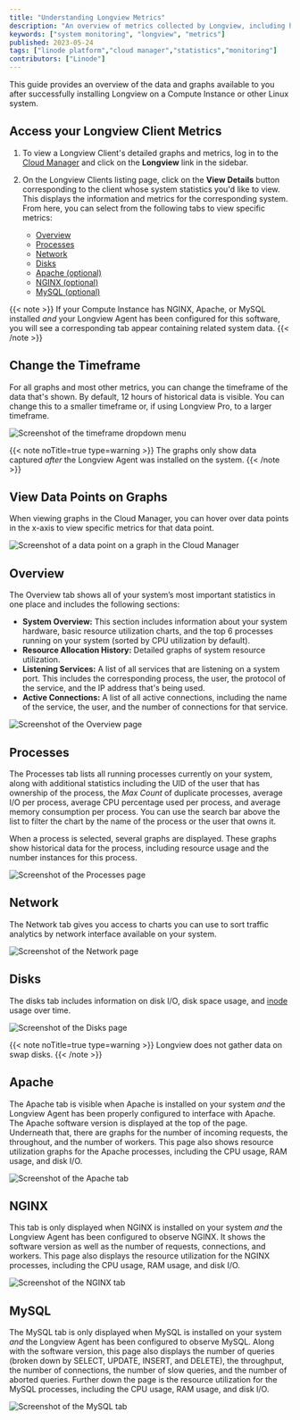```yaml
---
title: "Understanding Longview Metrics"
description: "An overview of metrics collected by Longview, including how to view the metrics and understand the data."
keywords: ["system monitoring", "longview", "metrics"]
published: 2023-05-24
tags: ["linode platform","cloud manager","statistics","monitoring"]
contributors: ["Linode"]
---
```


This guide provides an overview of the data and graphs available to you after successfully installing Longview on a Compute Instance or other Linux system.

## Access your Longview Client Metrics

1. To view a Longview Client's detailed graphs and metrics, log in to the [Cloud Manager](https://cloud.linode.com/) and click on the **Longview** link in the sidebar.

1. On the Longview Clients listing page, click on the **View Details** button corresponding to the client whose system statistics you'd like to view. This displays the information and metrics for the corresponding system. From here, you can select from the following tabs to view specific metrics:

    - [Overview](#overview)
    - [Processes](#processes)
    - [Network](#network)
    - [Disks](#disks)
    - [Apache (optional)](#apache)
    - [NGINX (optional)](#nginx)
    - [MySQL (optional)](#mysql)

{{< note >}}
If your Compute Instance has NGINX, Apache, or MySQL installed *and* your Longview Agent has been configured for this software, you will see a corresponding tab appear containing related system data.
{{< /note >}}

## Change the Timeframe

For all graphs and most other metrics, you can change the timeframe of the data that's shown. By default, 12 hours of historical data is visible. You can change this to a smaller timeframe or, if using Longview Pro, to a larger timeframe.

![Screenshot of the timeframe dropdown menu](longview-metrics-timeframe.png)

{{< note noTitle=true type=warning >}}
The graphs only show data captured *after* the Longview Agent was installed on the system.
{{< /note >}}

## View Data Points on Graphs

When viewing graphs in the Cloud Manager, you can hover over data points in the x-axis to view specific metrics for that data point.

![Screenshot of a data point on a graph in the Cloud Manager](longview-metrics-graph-data-point.png)

## Overview

The Overview tab shows all of your system’s most important statistics in one place and includes the following sections:

- **System Overview:** This section includes information about your system hardware, basic resource utilization charts, and the top 6 processes running on your system (sorted by CPU utilization by default).
- **Resource Allocation History:** Detailed graphs of system resource utilization.
- **Listening Services:** A list of all services that are listening on a system port. This includes the corresponding process, the user, the protocol of the service, and the IP address that's being used.
- **Active Connections:** A list of all active connections, including the name of the service, the user, and the number of connections for that service.

![Screenshot of the Overview page](longview-metrics-overview.png)

## Processes

The Processes tab lists all running processes currently on your system, along with additional statistics including the UID of the user that has ownership of the process, the *Max Count* of duplicate processes, average I/O per process, average CPU percentage used per process, and average memory consumption per process. You can use the search bar above the list to filter the chart by the name of the process or the user that owns it.

When a process is selected, several graphs are displayed. These graphs show historical data for the process, including resource usage and the number instances for this process.

![Screenshot of the Processes page](longview-metrics-processes.png)

## Network

The Network tab gives you access to charts you can use to sort traffic analytics by network interface available on your system.

![Screenshot of the Network page](longview-metrics-network.png)

## Disks

The disks tab includes information on disk I/O, disk space usage, and [inode](https://en.wikipedia.org/wiki/Inode) usage over time.

![Screenshot of the Disks page](longview-metrics-disks.png)

{{< note noTitle=true type=warning >}}
Longview does not gather data on swap disks.
{{< /note >}}

## Apache

The Apache tab is visible when Apache is installed on your system *and* the Longview Agent has been properly configured to interface with Apache. The Apache software version is displayed at the top of the page. Underneath that, there are graphs for the number of incoming requests, the throughout, and the number of workers. This page also shows resource utilization graphs for the Apache processes, including the CPU usage, RAM usage, and disk I/O.

![Screenshot of the Apache tab](longview-metrics-apache.png)

## NGINX

This tab is only displayed when NGINX is installed on your system *and* the Longview Agent has been configured to observe NGINX. It shows the software version as well as the number of requests, connections, and workers. This page also displays the resource utilization for the NGINX processes, including the CPU usage, RAM usage, and disk I/O.

![Screenshot of the NGINX tab](longview-metrics-nginx.png)

## MySQL

The MySQL tab is only displayed when MySQL is installed on your system *and* the Longview Agent has been configured to observe MySQL. Along with the software version, this page also displays the number of queries (broken down by SELECT, UPDATE, INSERT, and DELETE), the throughput, the number of connections, the number of slow queries, and the number of aborted queries. Further down the page is the resource utilization for the MySQL processes, including the CPU usage, RAM usage, and disk I/O.

![Screenshot of the MySQL tab](longview-metrics-mysql.png)